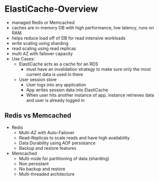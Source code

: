 # ElastiCache-Overview
 - managed Redis or Memcached
 - caches are in-memory DB with high performance, low latency, runs on RAM
 - helps reduce load off of DB for read intensive workloads
 - write scaling using sharding
 - read scaling using read replicas
 - multi AZ with failover capacity
 - Use Cases:
    - ElastiCache acts as a cache for an RDS
        - must have an invalidation strategy to make sure only the most current data is used in there
    - User session store
        - User logs into any application
        - App writes session data into ElastiCache
        - When user hits another instance of app, instance retrieves data and user is already logged in

## Redis vs Memcached
 - Redis
    - Multi-AZ with Auto-Failover
    - Read-Replicas to scale reads and have high availability
    - Data Durability using AOF persistance
    - Backup and restore features
 - Memcached
    - Multi-node for partitioning of data (sharding)
    - Non persistant
    - No backup and restore
    - Multi-threaded architecture